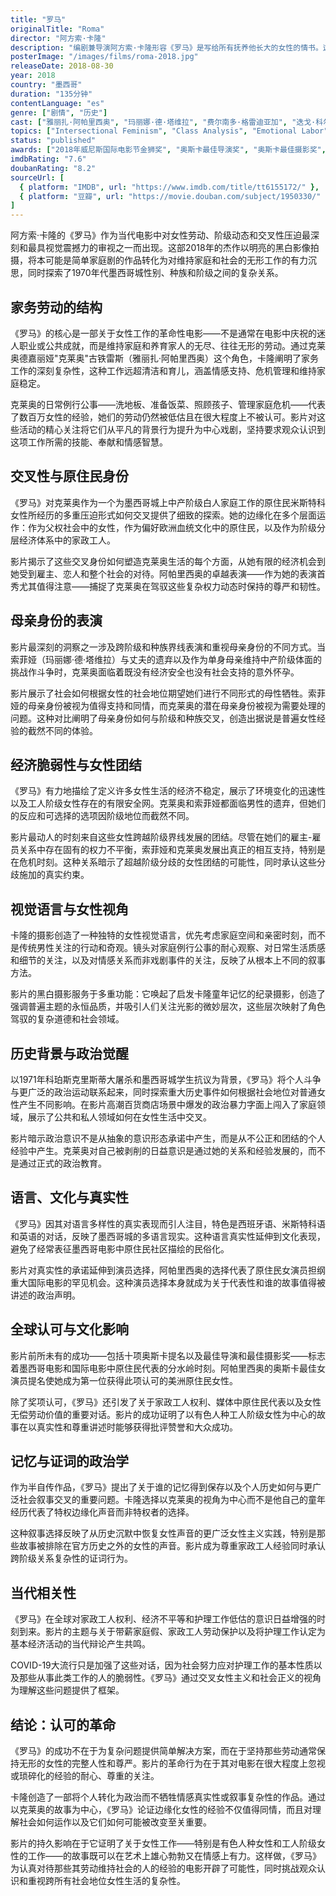 ```yaml
---
title: "罗马"
originalTitle: "Roma"
director: "阿方索·卡隆"
description: "编剧兼导演阿方索·卡隆形容《罗马》是写给所有抚养他长大的女性的情书。这是一部对女性经历的所有阶段——少女时代、女性身份、母亲角色——的美丽沉思。这部关于女佣和她照顾的墨西哥城中产阶级家庭的家庭剧以清晰的黑白画面讲述，但不难发现女性的工作从未脱离灰色地带。"
posterImage: "/images/films/roma-2018.jpg"
releaseDate: 2018-08-30
year: 2018
country: "墨西哥"
duration: "135分钟"
contentLanguage: "es"
genre: ["剧情", "历史"]
cast: ["雅丽扎·阿帕里西奥", "玛丽娜·德·塔维拉", "费尔南多·格雷迪亚加", "迭戈·科尔蒂纳·奥特雷", "卡洛斯·佩拉尔塔", "马尔科·格拉夫", "丹妮拉·德梅萨"]
topics: ["Intersectional Feminism", "Class Analysis", "Emotional Labor", "Indigenous Feminism", "Motherhood Critique", "Historical Context", "Decolonial Feminism"]
status: "published"
awards: ["2018年威尼斯国际电影节金狮奖", "奥斯卡最佳导演奖", "奥斯卡最佳摄影奖", "奥斯卡10项提名包括最佳影片"]
imdbRating: "7.6"
doubanRating: "8.2"
sourceUrl: [
  { platform: "IMDB", url: "https://www.imdb.com/title/tt6155172/" },
  { platform: "豆瓣", url: "https://movie.douban.com/subject/1950330/" }
]
---
```


阿方索·卡隆的《罗马》作为当代电影中对女性劳动、阶级动态和交叉性压迫最深刻和最具视觉震撼力的审视之一而出现。这部2018年的杰作以明亮的黑白影像拍摄，将本可能是简单家庭剧的作品转化为对维持家庭和社会的无形工作的有力沉思，同时探索了1970年代墨西哥城性别、种族和阶级之间的复杂关系。

## 家务劳动的结构

《罗马》的核心是一部关于女性工作的革命性电影——不是通常在电影中庆祝的迷人职业或公共成就，而是维持家庭和养育家人的无尽、往往无形的劳动。通过克莱奥德嘉丽娅"克莱奥"古铁雷斯（雅丽扎·阿帕里西奥）这个角色，卡隆阐明了家务工作的深刻复杂性，这种工作远超清洁和育儿，涵盖情感支持、危机管理和维持家庭稳定。

克莱奥的日常例行公事——洗地板、准备饭菜、照顾孩子、管理家庭危机——代表了数百万女性的经验，她们的劳动仍然被低估且在很大程度上不被认可。影片对这些活动的精心关注将它们从平凡的背景行为提升为中心戏剧，坚持要求观众认识到这项工作所需的技能、奉献和情感智慧。

## 交叉性与原住民身份

《罗马》对克莱奥作为一个为墨西哥城上中产阶级白人家庭工作的原住民米斯特科女性所经历的多重压迫形式如何交叉提供了细致的探索。她的边缘化在多个层面运作：作为父权社会中的女性，作为偏好欧洲血统文化中的原住民，以及作为阶级分层经济体系中的家政工人。

影片揭示了这些交叉身份如何塑造克莱奥生活的每个方面，从她有限的经济机会到她受到雇主、恋人和整个社会的对待。阿帕里西奥的卓越表演——作为她的表演首秀尤其值得注意——捕捉了克莱奥在驾驭这些复杂权力动态时保持的尊严和韧性。

## 母亲身份的表演

影片最深刻的洞察之一涉及跨阶级和种族界线表演和重视母亲身份的不同方式。当索菲娅（玛丽娜·德·塔维拉）与丈夫的遗弃以及作为单身母亲维持中产阶级体面的挑战作斗争时，克莱奥面临着既没有经济安全也没有社会支持的意外怀孕。

影片展示了社会如何根据女性的社会地位期望她们进行不同形式的母性牺牲。索菲娅的母亲身份被视为值得支持和同情，而克莱奥的潜在母亲身份被视为需要处理的问题。这种对比阐明了母亲身份如何与阶级和种族交叉，创造出据说是普遍女性经验的截然不同的体验。

## 经济脆弱性与女性团结

《罗马》有力地描绘了定义许多女性生活的经济不稳定，展示了环境变化的迅速性以及工人阶级女性存在的有限安全网。克莱奥和索菲娅都面临男性的遗弃，但她们的反应和可选择的选项因阶级地位而截然不同。

影片最动人的时刻来自这些女性跨越阶级界线发展的团结。尽管在她们的雇主-雇员关系中存在固有的权力不平衡，索菲娅和克莱奥发展出真正的相互支持，特别是在危机时刻。这种关系暗示了超越阶级分歧的女性团结的可能性，同时承认这些分歧施加的真实约束。

## 视觉语言与女性视角

卡隆的摄影创造了一种独特的女性视觉语言，优先考虑家庭空间和亲密时刻，而不是传统男性关注的行动和奇观。镜头对家庭例行公事的耐心观察、对日常生活质感和细节的关注，以及对情感关系而非戏剧事件的关注，反映了从根本上不同的叙事方法。

影片的黑白摄影服务于多重功能：它唤起了启发卡隆童年记忆的纪录摄影，创造了强调普遍主题的永恒品质，并吸引人们关注光影的微妙层次，这些层次映射了角色驾驭的复杂道德和社会领域。

## 历史背景与政治觉醒

以1971年科珀斯克里斯蒂大屠杀和墨西哥城学生抗议为背景，《罗马》将个人斗争与更广泛的政治运动联系起来，同时探索重大历史事件如何根据社会地位对普通女性产生不同影响。在影片高潮百货商店场景中爆发的政治暴力字面上闯入了家庭领域，展示了公共和私人领域如何在女性生活中交叉。

影片暗示政治意识不是从抽象的意识形态承诺中产生，而是从不公正和团结的个人经验中产生。克莱奥对自己被剥削的日益意识是通过她的关系和经验发展的，而不是通过正式的政治教育。

## 语言、文化与真实性

《罗马》因其对语言多样性的真实表现而引人注目，特色是西班牙语、米斯特科语和英语的对话，反映了墨西哥城的多语言现实。这种语言真实性延伸到文化表现，避免了经常表征墨西哥电影中原住民社区描绘的民俗化。

影片对真实性的承诺延伸到演员选择，阿帕里西奥的选择代表了原住民女演员担纲重大国际电影的罕见机会。这种演员选择本身就成为关于代表性和谁的故事值得被讲述的政治声明。

## 全球认可与文化影响

影片前所未有的成功——包括十项奥斯卡提名以及最佳导演和最佳摄影奖——标志着墨西哥电影和国际电影中原住民代表的分水岭时刻。阿帕里西奥的奥斯卡最佳女演员提名使她成为第一位获得此项认可的美洲原住民女性。

除了奖项认可，《罗马》还引发了关于家政工人权利、媒体中原住民代表以及女性无偿劳动价值的重要对话。影片的成功证明了以有色人种工人阶级女性为中心的故事在以真实性和尊重讲述时能够获得批评赞誉和大众成功。

## 记忆与证词的政治学

作为半自传作品，《罗马》提出了关于谁的记忆得到保存以及个人历史如何与更广泛社会叙事交叉的重要问题。卡隆选择以克莱奥的视角为中心而不是他自己的童年经历代表了特权边缘化声音而非特权者的选择。

这种叙事选择反映了从历史沉默中恢复女性声音的更广泛女性主义实践，特别是那些故事被排除在官方历史之外的女性的声音。影片成为尊重家政工人经验同时承认跨阶级关系复杂性的证词行为。

## 当代相关性

《罗马》在全球对家政工人权利、经济不平等和护理工作低估的意识日益增强的时刻到来。影片的主题与关于带薪家庭假、家政工人劳动保护以及将护理工作认定为基本经济活动的当代辩论产生共鸣。

COVID-19大流行只是加强了这些对话，因为社会努力应对护理工作的基本性质以及那些从事此类工作的人的脆弱性。《罗马》通过交叉女性主义和社会正义的视角为理解这些问题提供了框架。

## 结论：认可的革命

《罗马》的成功不在于为复杂问题提供简单解决方案，而在于坚持那些劳动通常保持无形的女性的完整人性和尊严。影片的革命行为在于其对电影在很大程度上忽视或琐碎化的经验的耐心、尊重的关注。

卡隆创造了一部将个人转化为政治而不牺牲情感真实性或叙事复杂性的作品。通过以克莱奥的故事为中心，《罗马》论证边缘化女性的经验不仅值得同情，而且对理解社会如何运作以及它们如何可能被改变至关重要。

影片的持久影响在于它证明了关于女性工作——特别是有色人种女性和工人阶级女性的工作——的故事既可以在艺术上雄心勃勃又在情感上有力。这样做，《罗马》为认真对待那些其劳动维持社会的人的经验的电影开辟了可能性，同时挑战观众认识和重视跨所有社会地位女性生活的复杂性。